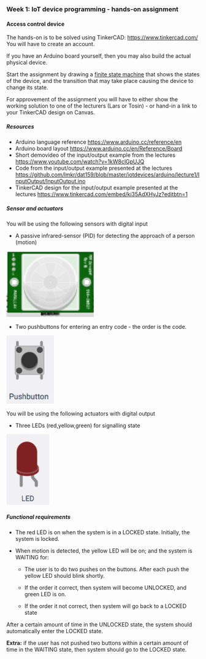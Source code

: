 ### Week 1: IoT device programming - hands-on assignment

#### Access control device

The hands-on is to be solved using TinkerCAD: https://www.tinkercad.com/  You will have to create an account. 

If you have an Arduino board yourself, then you may also build the actual physical device.

Start the assignment by drawing a [finite state machine](https://en.wikipedia.org/wiki/Finite-state_machine) that shows the states of the device, and the transition that may take place causing the device to change its state.

For approvement of the assignment you will have to either show the working solution to one of the lecturers (Lars or Tosin) - or hand-in a link to your TinkerCAD design on Canvas.

##### Resources

- Arduino language reference https://www.arduino.cc/reference/en
- Arduino board layout https://www.arduino.cc/en/Reference/Board   
- Short demovideo of the input/output example from the lectures https://www.youtube.com/watch?v=1kW8clGpUJQ
- Code from the input/output example presented at the lectures https://github.com/lmkr/dat159/blob/master/iotdevices/arduino/lecture1/InputOutput/InputOutput.ino
- TinkerCAD design for the input/output example presented at the lectures https://www.tinkercad.com/embed/ki35AdXHyJz?editbtn=1

##### Sensor and actuators

You will be using the following sensors with digital input

- A passive infrared-sensor (PID) for detecting the approach of a person (motion)

![](assets/markdown-img-paste-20181028082134355.png)

- Two pushbuttons for entering an entry code - the order is the code.

![](assets/markdown-img-paste-20181028082117798.png)

You will be using the following actuators with digital output

- Three LEDs (red,yellow,green) for signalling state

![](assets/markdown-img-paste-20181028082159152.png)

##### Functional requirements

- The red LED is on when the system is in a LOCKED state. Initially, the system is locked.

- When motion is detected, the yellow LED will be on; and the system is WAITING for:

   - The user is to do two pushes on the buttons. After each push the yellow LED should blink shortly.

   - If the order it correct, then system will become UNLOCKED, and green LED is on.

   - If the order it not correct, then system will go back to a LOCKED state

After a certain amount of time in the UNLOCKED state, the system should automatically enter the LOCKED state.

**Extra:** if the user has not pushed two buttons within a certain amount of time in the WAITING state, then system should go to the LOCKED state.
